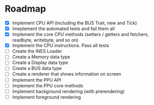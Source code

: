 # Roadmap

- [X] Implement CPU API (including the BUS Trait, new and Tick)
- [X] Imeplement the automated tests and fail them all
- [X] Implement the core CPU methods (setters / getters and fetchers, readbyte, writebyte, and so on)
- [X] Implement the CPU instructions. Pass all tests
- [ ] Create the INES Loader
- [ ] Create a Memory data type
- [ ] Create a Display data type
- [ ] Create a BUS data type
- [ ] Create a renderer that shows information on screen
- [ ] Implement the PPU API
- [ ] Implement the PPU core methods
- [ ] Implement background rendering (with prerendering)
- [ ] Implement foreground rendering

